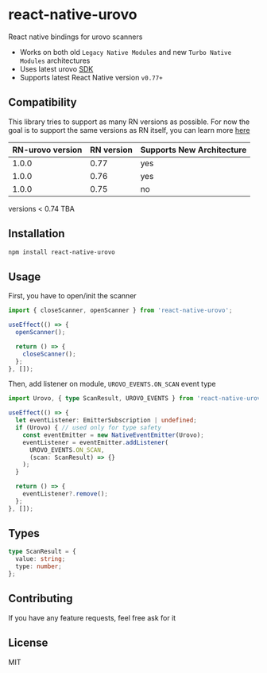 # react-native-urovo

React native bindings for urovo scanners

- Works on both old `Legacy Native Modules` and new `Turbo Native Modules` architectures
- Uses latest urovo [SDK](https://github.com/urovosamples/SDK_ReleaseforAndroid)
- Supports latest React Native version `v0.77+`

## Compatibility

This library tries to support as many RN versions as possible. For now the goal is to support the same versions as RN itself, you can learn more [here](https://github.com/reactwg/react-native-releases/blob/main/docs/support.md)


| RN-urovo version | RN version | Supports New Architecture |
|------------|------------------|---------------------------|
| 1.0.0  | 0.77 | yes |
| 1.0.0  | 0.76 | yes |
| 1.0.0  | 0.75 | no  |

versions < 0.74 TBA

## Installation

```sh
npm install react-native-urovo
```

## Usage

First, you have to open/init the scanner

```ts
import { closeScanner, openScanner } from 'react-native-urovo';

useEffect(() => {
  openScanner();

  return () => {
    closeScanner();
  };
}, []);
```

Then, add listener on module, `UROVO_EVENTS.ON_SCAN` event type

```ts
import Urovo, { type ScanResult, UROVO_EVENTS } from 'react-native-urovo';

useEffect(() => {
  let eventListener: EmitterSubscription | undefined;
  if (Urovo) { // used only for type safety
    const eventEmitter = new NativeEventEmitter(Urovo);
    eventListener = eventEmitter.addListener(
      UROVO_EVENTS.ON_SCAN,
      (scan: ScanResult) => {}
    );
  }

  return () => {
    eventListener?.remove();
  };
}, []);
```

## Types

```ts
type ScanResult = {
  value: string;
  type: number;
};
```

## Contributing

If you have any feature requests, feel free ask for it

## License

MIT

